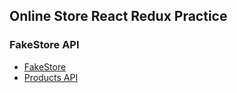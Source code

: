 ## Online Store React Redux Practice

### **FakeStore API**

- [FakeStore](https://fakestoreapi.com/)
- [Products API](https://fakestoreapi.com/products)
